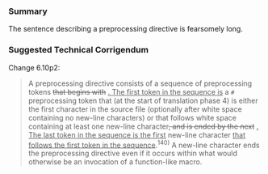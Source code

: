 ### Summary

The sentence describing a preprocessing directive is fearsomely long.

### Suggested Technical Corrigendum

Change 6.10p2:

> A preprocessing directive consists of a sequence of preprocessing tokens ~~that
> begins with~~ <u>. The first token in the sequence is</u> a `#` preprocessing
> token that (at the start of translation phase 4\) is either the first character
> in the source file (optionally after white space containing no new-line
> characters) or that follows white space containing at least one new-line
> character~~, and is ended by the next~~ <u>. The last token in the sequence is
> the first</u> new-line character <u>that follows the first token in the
> sequence</u>.<sup>140\)</sup> A new-line character ends the preprocessing
> directive even if it occurs within what would otherwise be an invocation of a
> function-like macro.
